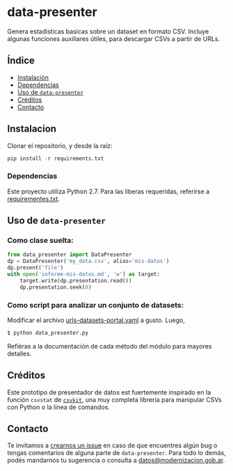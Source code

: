 # data-presenter
Genera estadisticas basicas sobre un dataset en formato CSV. Incluye algunas funciones auxiliares útiles, para descargar CSVs a partir de URLs.

## Índice 
* [Instalación](#instalacion) 
* [Dependencias](#dependencias) 
* [Uso de `data-presenter`](#uso-de-data-presenter) 
* [Créditos](#créditos) 
* [Contacto](#contacto) 

## Instalacion

Clonar el repositorio, y desde la raíz:
```python
pip install -r requirements.txt
```
### Dependencias 

Este proyecto utiliza Python 2.7. Para las liberas requeridas, referirse a [requirementes.txt](requirements.txt).

## Uso de `data-presenter` 

### Como clase suelta:
```python
from data_presenter import DataPresenter
dp = DataPresenter('my_data.csv', alias='mis-datos')
dp.present('file')
with open('informe-mis-datos.md', 'w') as target:
    target.write(dp.presentation.read())
    dp.presentation.seek(0)
```

### Como script para analizar un conjunto de datasets:
Modificar el archivo [urls-datasets-portal.yaml](urls-datasets-portal.yaml) a gusto. Luego,
```bash
$ python data_presenter.py
```

Refiéras a la documentación de cada método del módulo para mayores detalles.

## Créditos 

Este prototipo de presentador de datos est fuertemente inspirado en la función `csvstat` de  [`csvkit`](https://csvkit.readthedocs.io/en/1.0.1/), una muy completa librería para manipular CSVs con Python o la línea de comandos.

## Contacto
Te invitamos a [crearnos un issue](https://github.com/datosgobar/data-presenter/issues/new?title=Encontré%20un%20bug%20en%20data-presenter) en caso de que encuentres algún bug o tengas comentarios de alguna parte de `data-presenter`. Para todo lo demás, podés mandarnos tu sugerencia o consulta a [datos@modernizacion.gob.ar](mailto:datos@modernizacion.gob.ar).
